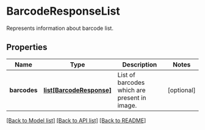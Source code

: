 # BarcodeResponseList

Represents information about barcode list.

## Properties

Name | Type | Description | Notes
---- | ---- | ----------- | -----
**barcodes** | [**list[BarcodeResponse]**](BarcodeResponse.md) | List of barcodes which are present in image. | [optional] 

[[Back to Model list]](../README.md#documentation-for-models) [[Back to API list]](../README.md#documentation-for-api-endpoints) [[Back to README]](../README.md)
